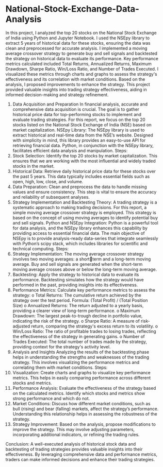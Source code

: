 # National-Stock-Exchange-Data-Analysis

In this project, I analyzed the top 20 stocks on the National Stock Exchange of India using Python and Jupyter Notebook. I used the NSEpy library to extract 5 years of historical data for these stocks, ensuring the data was clean and preprocessed for accurate analysis. I implemented a moving average crossover strategy to generate buy and sell signals and backtested the strategy on historical data to evaluate its performance. Key performance metrics calculated included Total Returns, Annualized Returns, Maximum Drawdown, Sharpe Ratio, Win/Loss Ratio, and Number of Trades Executed. 
I visualized these metrics through charts and graphs to assess the strategy's effectiveness and its correlation with market conditions. Based on the analysis, I proposed improvements to enhance the strategy. This project provided valuable insights into trading strategy effectiveness, aiding in informed decision-making and strategy refinement.

1. Data Acquisition and Preparation 
In financial analysis, accurate and comprehensive data acquisition is crucial. The goal is 
to gather historical price data for top-performing stocks to implement and evaluate 
trading strategies. For this report, we focus on the top 20 stocks listed on the National 
Stock Exchange of India (NSE) based on market capitalization. 
NSEpy Library: 
The NSEpy library is used to extract historical and real-time data from the NSE’s 
website. Designed with simplicity in mind, this library provides an easy-to-use API for 
retrieving financial data. Python, in conjunction with the NSEpy library, facilitates 
efficient data analysis and manipulation. 
Steps:
1. Stock Selection: Identify the top 20 stocks by market capitalization. This ensures 
that we are working with the most influential and widely traded stocks in the 
market. 
2. Historical Data: Retrieve daily historical price data for these stocks over the past 5 
years. This data typically includes essential fields such as open, high, low, close, 
and volume. 
3. Data Preparation: Clean and preprocess the data to handle missing values and 
ensure consistency. This step is vital to ensure the accuracy and reliability of 
subsequent analyses. 
2. Strategy Implementation and Backtesting 
Theory:
A trading strategy is a systematic approach to making trading decisions. For this report, a 
simple moving average crossover strategy is employed. This strategy is based on the 
concept of using moving averages to identify potential buy and sell signals. 
Python and NSEpy Integration: 
Python is a powerful tool for data analysis, and the NSEpy library enhances this 
capability by providing access to essential financial data. The main objective of NSEpy is 
to provide analysis-ready data-series that integrate seamlessly with Python’s scipy stack, 
which includes libraries for scientific and technical computing. 
Steps:
1. Strategy Implementation: 
The moving average crossover strategy involves two moving averages: a shortterm and a long-term moving average. Buy and sell signals are generated when the 
short-term moving average crosses above or below the long-term moving average. 
2. Backtesting: 
Apply the strategy to historical data to evaluate its performance. Backtesting 
simulates how the strategy would have performed in the past, providing insights 
into its effectiveness. 
3. Performance Metrics: 
Calculate key performance metrics to assess the strategy: 
o Total Returns: The cumulative return achieved by the strategy over the test 
period. 
Formula: (Total Profit) / (Total Position Size)
o Annualized Returns: The return adjusted to a yearly basis, providing a 
clearer view of long-term performance. 
o Maximum Drawdown: The largest peak-to-trough decline in portfolio 
value, indicating the risk of the strategy. 
o Sharpe Ratio: A measure of risk-adjusted return, comparing the strategy's 
excess return to its volatility. 
o Win/Loss Ratio: The ratio of profitable trades to losing trades, reflecting the 
effectiveness of the strategy in generating gains. 
o Number of Trades Executed: The total number of trades made by the 
strategy, providing context for the strategy's activity level. 
3. Analysis and Insights 
Analyzing the results of the backtesting phase helps in understanding the strengths and 
weaknesses of the trading strategy. This involves visualizing the performance metrics and 
correlating them with market conditions. 
Steps:
1. Visualization: 
Create charts and graphs to visualize key performance metrics. This helps in easily 
comparing performance across different stocks and metrics. 
2. Performance Analysis: 
Evaluate the effectiveness of the strategy based on the calculated metrics. Identify 
which stocks and metrics show strong performance and which do not. 
3. Market Conditions: 
Discuss how different market conditions, such as bull (rising) and bear (falling) 
markets, affect the strategy’s performance. Understanding this relationship helps in 
assessing the robustness of the strategy. 
4. Strategy Improvement: 
Based on the analysis, propose modifications to improve the strategy. This may 
involve adjusting parameters, incorporating additional indicators, or refining the 
trading rules.
 
Conclusion:
A well-executed analysis of historical stock data and backtesting of trading strategies 
provides valuable insights into their effectiveness. By leveraging comprehensive data and 
performance metrics, traders can make informed decisions and enhance their trading 
strategies. 
